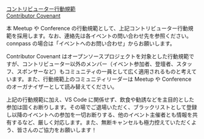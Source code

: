 [コントリビューター行動規範](https://www.contributor-covenant.org/ja/version/2/0/code_of_conduct/)  
[Contributor Covenant](https://www.contributor-covenant.org/version/2/0/code_of_conduct/)

本 Meetup や Conference の行動規範として、上記コントリビューター行動規範を採用します。なお、連絡先は各イベントの問い合わせ先を参照ください。connpass の場合は「イベントへのお問い合わせ」からお願いします。

Contributor Covenant はオープンソースプロジェクトを対象とした行動規範ですが、コントリビューター以外のメンバー（イベント参加者、登壇者、スタッフ、スポンサーなど）もコミュニティの一員として広く適用されるものと考えています。また、行動規範上のコミュニティリーダーは Meetup や Conference のオーガナイザーとして読み替えてください。

上記の行動規範に加え、VS Code に関係せず、飲食や勧誘などを主目的とした参加は固くお断りします。その場でご退場いただく、ブラックリストとして登録し以降のイベントへの参加を一切お断りする、他のイベント主催者とも情報を共有するなど、厳しく対応します。また、無断キャンセルも極力控えていただくよう、皆さんのご協力をお願いします！

